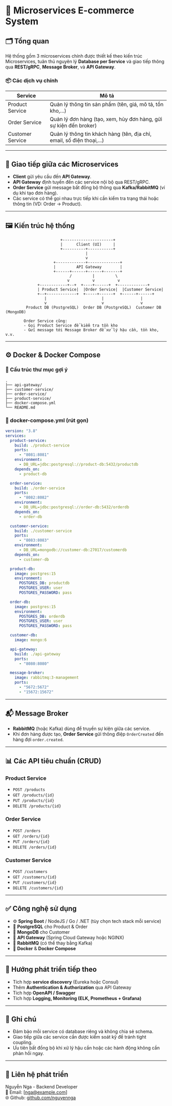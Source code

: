 # 🧱 Microservices E-commerce System

## 🗂️ Tổng quan

Hệ thống gồm 3 microservices chính được thiết kế theo kiến trúc Microservices, tuân thủ nguyên lý **Database per Service** và giao tiếp thông qua **REST/gRPC**, **Message Broker**, và **API Gateway**.

### 📦 Các dịch vụ chính

| Service          | Mô tả                                                                 |
|------------------|----------------------------------------------------------------------|
| Product Service  | Quản lý thông tin sản phẩm (tên, giá, mô tả, tồn kho,...)            |
| Order Service    | Quản lý đơn hàng (tạo, xem, hủy đơn hàng, gửi sự kiện đến broker)    |
| Customer Service | Quản lý thông tin khách hàng (tên, địa chỉ, email, số điện thoại,...)|

---

## 🔁 Giao tiếp giữa các Microservices

- **Client** gửi yêu cầu đến **API Gateway**.
- **API Gateway** định tuyến đến các service nội bộ qua REST/gRPC.
- **Order Service** gửi message bất đồng bộ thông qua **Kafka/RabbitMQ** (ví dụ khi tạo đơn hàng).
- Các service có thể gọi nhau trực tiếp khi cần kiểm tra trạng thái hoặc thông tin (VD: Order → Product).

---

## 🖼️ Kiến trúc hệ thống

```
                        +----------------------+
                        |      Client (UI)     |
                        +----------+-----------+
                                   |
                                   v
                     +-------------+--------------+
                     |         API Gateway        |
                     +------+------+------+-------+
                            /         |         \
                           v          v          v
              +------------+--+  +----+------+  +-------------+
              | Product Service|  |Order Service|  |Customer Service|
              +--+-------------+  +-----+------+  +------+------+
                 |                        |                |
                 v                        v                v
         Product DB (PostgreSQL)  Order DB (PostgreSQL)  Customer DB (MongoDB)

        Order Service cũng:
        - Gọi Product Service để kiểm tra tồn kho
        - Gửi message tới Message Broker để xử lý hậu cần, tồn kho, v.v.
```

---

## ⚙️ Docker & Docker Compose

### 📁 Cấu trúc thư mục gợi ý

```
.
├── api-gateway/
├── customer-service/
├── order-service/
├── product-service/
├── docker-compose.yml
└── README.md
```

### 🐳 docker-compose.yml (rút gọn)

```yaml
version: "3.8"
services:
  product-service:
    build: ./product-service
    ports:
      - "8081:8081"
    environment:
      - DB_URL=jdbc:postgresql://product-db:5432/productdb
    depends_on:
      - product-db

  order-service:
    build: ./order-service
    ports:
      - "8082:8082"
    environment:
      - DB_URL=jdbc:postgresql://order-db:5432/orderdb
    depends_on:
      - order-db

  customer-service:
    build: ./customer-service
    ports:
      - "8083:8083"
    environment:
      - DB_URL=mongodb://customer-db:27017/customerdb
    depends_on:
      - customer-db

  product-db:
    image: postgres:15
    environment:
      POSTGRES_DB: productdb
      POSTGRES_USER: user
      POSTGRES_PASSWORD: pass

  order-db:
    image: postgres:15
    environment:
      POSTGRES_DB: orderdb
      POSTGRES_USER: user
      POSTGRES_PASSWORD: pass

  customer-db:
    image: mongo:6

  api-gateway:
    build: ./api-gateway
    ports:
      - "8080:8080"

  message-broker:
    image: rabbitmq:3-management
    ports:
      - "5672:5672"
      - "15672:15672"
```

---

## 📬 Message Broker

- **RabbitMQ** (hoặc Kafka) dùng để truyền sự kiện giữa các service.
- Khi đơn hàng được tạo, **Order Service** gửi thông điệp `OrderCreated` đến hàng đợi `order.created`.

---

## 📊 Các API tiêu chuẩn (CRUD)

### Product Service
- `POST /products`
- `GET /products/{id}`
- `PUT /products/{id}`
- `DELETE /products/{id}`

### Order Service
- `POST /orders`
- `GET /orders/{id}`
- `PUT /orders/{id}`
- `DELETE /orders/{id}`

### Customer Service
- `POST /customers`
- `GET /customers/{id}`
- `PUT /customers/{id}`
- `DELETE /customers/{id}`

---

## ✅ Công nghệ sử dụng

- ⚙️ **Spring Boot** / NodeJS / Go / .NET (tùy chọn tech stack mỗi service)
- 🧱 **PostgreSQL** cho Product & Order
- 🍃 **MongoDB** cho Customer
- 🌉 **API Gateway** (Spring Cloud Gateway hoặc NGINX)
- 📨 **RabbitMQ** (có thể thay bằng Kafka)
- 🐳 **Docker** & **Docker Compose**

---

## 🚀 Hướng phát triển tiếp theo

- Tích hợp **service discovery** (Eureka hoặc Consul)
- Thêm **Authentication & Authorization** qua API Gateway
- Tích hợp **OpenAPI / Swagger**
- Tích hợp **Logging, Monitoring (ELK, Prometheus + Grafana)**

---

## 📌 Ghi chú

- Đảm bảo mỗi service có database riêng và không chia sẻ schema.
- Giao tiếp giữa các service cần được kiểm soát kỹ để tránh tight coupling.
- Ưu tiên bất đồng bộ khi xử lý hậu cần hoặc các hành động không cần phản hồi ngay.

---

## 💬 Liên hệ phát triển

Nguyễn Nga - Backend Developer  
📧 Email: [nga@example.com]  
🌐 Github: [github.com/nguyennga](https://github.com/nguyennga)

